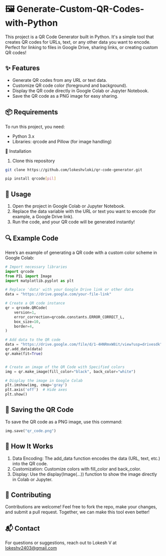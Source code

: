 # 🖼️ Generate-Custom-QR-Codes-with-Python 
This project is a QR Code Generator built in Python. It's a simple tool that creates QR codes for URLs, text, or any other data you want to encode. Perfect for linking to files in Google Drive, sharing links, or creating custom QR codes!

## ✨ Features
* Generate QR codes from any URL or text data.
* Customize QR code color (foreground and background).
* Display the QR code directly in Google Colab or Jupyter Notebook.
* Save the QR code as a PNG image for easy sharing.
  
## 📦 Requirements
To run this project, you need:
* Python 3.x
* Libraries: qrcode and Pillow (for image handling)

🚀 Installation
1. Clone this repository
``` bash
git clone https://github.com/lokeshvloki/qr-code-generator.git
```
``` bash
pip install qrcode[pil]
```
## 🔧 Usage
1. Open the project in Google Colab or Jupyter Notebook.
2. Replace the data variable with the URL or text you want to encode (for example, a Google Drive link).
3. Run the code, and your QR code will be generated instantly!
   
## 🔍 Example Code
Here’s an example of generating a QR code with a custom color scheme in Google Colab:
``` python
# Import necessary libraries
import qrcode
from PIL import Image
import matplotlib.pyplot as plt

# Replace 'data' with your Google Drive link or other data
data = "https://drive.google.com/your-file-link"

# Create a QR code instance
qr = qrcode.QRCode(
    version=1,
    error_correction=qrcode.constants.ERROR_CORRECT_L,
    box_size=10,
    border=4,
)

# Add data to the QR code
data = "https://drive.google.com/file/d/1-4HNRmxW8it/view?usp=drivesdk"
qr.add_data(data)
qr.make(fit=True)


# Create an image of the QR Code with Specified colors
img = qr.make_image(fill_color="black", back_color="white")

# Display the image in Google Colab
plt.imshow(img, cmap='gray')
plt.axis('off')  # Hide axes
plt.show()
```
## 💾 Saving the QR Code
To save the QR code as a PNG image, use this command:
``` python
img.save("qr_code.png")
```
## 🧪 How It Works
1. Data Encoding: The add_data function encodes the data (URL, text, etc.) into the QR code.
2. Customization: Customize colors with fill_color and back_color.
3. Display: Use the display(Image(...)) function to show the image directly in Colab or Jupyter.

## 🤝 Contributing
Contributions are welcome! Feel free to fork the repo, make your changes, and submit a pull request. Together, we can make this tool even better! 


## 📬 Contact
For questions or suggestions, reach out to Lokesh V at lokeshv2403@gmail.com
